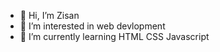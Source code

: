 - 👋 Hi, I’m Zisan
- 👀 I’m interested in web devlopment
- 🌱 I’m currently learning HTML CSS Javascript


<!---
z3san/z3san is a ✨ special ✨ repository because its `README.md` (this file) appears on your GitHub profile.
You can click the Preview link to take a look at your changes.
--->
